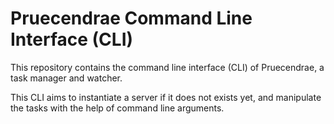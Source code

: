 # Pruecendrae Command Line Interface (CLI)
This repository contains the command line interface (CLI) of Pruecendrae, a task manager and
watcher.

This CLI aims to instantiate a server if it does not exists yet, and manipulate the tasks with the
help of command line arguments.
